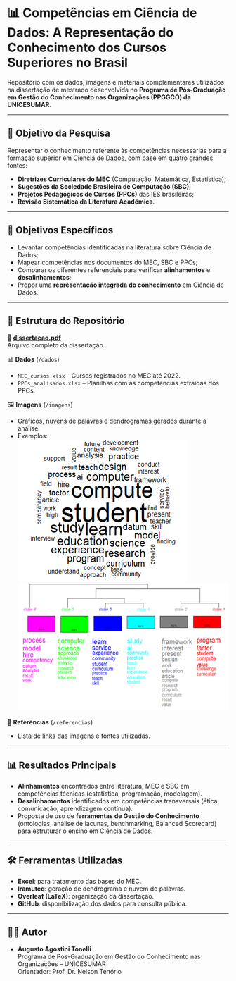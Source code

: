 # 📊 Competências em Ciência de Dados: A Representação do Conhecimento dos Cursos Superiores no Brasil

Repositório com os dados, imagens e materiais complementares utilizados na dissertação de mestrado desenvolvida no **Programa de Pós-Graduação em Gestão do Conhecimento nas Organizações (PPGGCO) da UNICESUMAR**.

---

## 🎯 Objetivo da Pesquisa
Representar o conhecimento referente às competências necessárias para a formação superior em Ciência de Dados, com base em quatro grandes fontes:
- **Diretrizes Curriculares do MEC** (Computação, Matemática, Estatística);
- **Sugestões da Sociedade Brasileira de Computação (SBC)**;
- **Projetos Pedagógicos de Cursos (PPCs)** das IES brasileiras;
- **Revisão Sistemática da Literatura Acadêmica**.

---

## 🧩 Objetivos Específicos
- Levantar competências identificadas na literatura sobre Ciência de Dados;  
- Mapear competências nos documentos do MEC, SBC e PPCs;  
- Comparar os diferentes referenciais para verificar **alinhamentos** e **desalinhamentos**;  
- Propor uma **representação integrada do conhecimento** em Ciência de Dados.  

---

## 📑 Estrutura do Repositório

📄 **[dissertacao.pdf](./dissertacao.pdf)**  
Arquivo completo da dissertação.

📊 **Dados** (`/dados`)  
- `MEC_cursos.xlsx` – Cursos registrados no MEC até 2022.  
- `PPCs_analisados.xlsx` – Planilhas com as competências extraídas dos PPCs.  

🖼 **Imagens** (`/imagens`)  
- Gráficos, nuvens de palavras e dendrogramas gerados durante a análise.  
- Exemplos:  
  ![Nuvem de Palavras](./imagens/nuvem_palavras.png)  
  ![Dendrograma](./imagens/dendrograma.png)  

🔗 **Referências** (`/referencias`)  
- Lista de links das imagens e fontes utilizadas.

---

## 📊 Resultados Principais
- **Alinhamentos** encontrados entre literatura, MEC e SBC em competências técnicas (estatística, programação, modelagem).  
- **Desalinhamentos** identificados em competências transversais (ética, comunicação, aprendizagem contínua).  
- Proposta de uso de **ferramentas de Gestão do Conhecimento** (ontologias, análise de lacunas, benchmarking, Balanced Scorecard) para estruturar o ensino em Ciência de Dados.  

---

## 🛠 Ferramentas Utilizadas
- **Excel**: para tratamento das bases do MEC.  
- **Iramuteq**: geração de dendrograma e nuvem de palavras.  
- **Overleaf (LaTeX)**: organização da dissertação.  
- **GitHub**: disponibilização dos dados para consulta pública.

---

## 👨‍🎓 Autor
- **Augusto Agostini Tonelli**  
  Programa de Pós-Graduação em Gestão do Conhecimento nas Organizações – UNICESUMAR  
  Orientador: Prof. Dr. Nelson Tenório  

